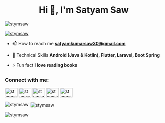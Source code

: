<h1 align="center">Hi 👋, I'm Satyam Saw</h1>

<p align="left"> <img src="https://komarev.com/ghpvc/?username=stymsaw&label=Profile%20views&color=0e75b6&style=flat" alt="stymsaw" /> </p>

<p align="left"> <a href="https://twitter.com/stymsaw" target="blank"><img src="https://img.shields.io/twitter/follow/stymsaw?logo=twitter&style=for-the-badge" alt="stymsaw" /></a> </p>

- 📫 How to reach me **satyamkumarsaw30@gmail.com**
  
- 🌱 Technical Skills **Android (Java & Kotlin), Flutter, Laravel, Boot Spring**

- ⚡ Fun fact **I love reading books**

<h3 align="left">Connect with me:</h3>
<p align="left">
<a href="https://twitter.com/stymsaw" target="blank"><img align="center" src="https://raw.githubusercontent.com/rahuldkjain/github-profile-readme-generator/master/src/images/icons/Social/twitter.svg" alt="stymsaw" height="30" width="40" /></a>
<a href="https://linkedin.com/in/stymsaw" target="blank"><img align="center" src="https://raw.githubusercontent.com/rahuldkjain/github-profile-readme-generator/master/src/images/icons/Social/linked-in-alt.svg" alt="stymsaw" height="30" width="40" /></a>
<a href="https://www.codechef.com/users/stymsaw" target="blank"><img align="center" src="https://cdn.jsdelivr.net/npm/simple-icons@3.1.0/icons/codechef.svg" alt="stymsaw" height="30" width="40" /></a>
<a href="https://www.hackerrank.com/stymsaw" target="blank"><img align="center" src="https://raw.githubusercontent.com/rahuldkjain/github-profile-readme-generator/master/src/images/icons/Social/hackerrank.svg" alt="stymsaw" height="30" width="40" /></a>
<a href="https://www.leetcode.com/stymsaw" target="blank"><img align="center" src="https://raw.githubusercontent.com/rahuldkjain/github-profile-readme-generator/master/src/images/icons/Social/leet-code.svg" alt="stymsaw" height="30" width="40" /></a>
</p>

<p><img align="left" src="https://github-readme-stats.vercel.app/api/top-langs?username=stymsaw&show_icons=true&locale=en&layout=compact" alt="stymsaw" /></p>

<p>&nbsp;<img align="center" src="https://github-readme-stats.vercel.app/api?username=stymsaw&show_icons=true&locale=en" alt="stymsaw" /></p>

<p><img align="center" src="https://github-readme-streak-stats.herokuapp.com/?user=stymsaw&" alt="stymsaw" /></p>
